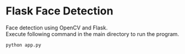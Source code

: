 # Flask Face Detection
Face detection using OpenCV and Flask. \
Execute following command in the main directory to run the program.
```
python app.py 
```
